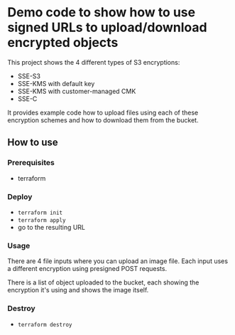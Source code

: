 # Demo code to show how to use signed URLs to upload/download encrypted objects

This project shows the 4 different types of S3 encryptions:

* SSE-S3
* SSE-KMS with default key
* SSE-KMS with customer-managed CMK
* SSE-C

It provides example code how to upload files using each of these encryption schemes and how to download them from the bucket.

## How to use

### Prerequisites

* terraform

### Deploy

* ```terraform init```
* ```terraform apply```
* go to the resulting URL

### Usage

There are 4 file inputs where you can upload an image file. Each input uses a different encryption using presigned POST requests.

There is a list of object uploaded to the bucket, each showing the encryption it's using and shows the image itself.

### Destroy

* ```terraform destroy```
